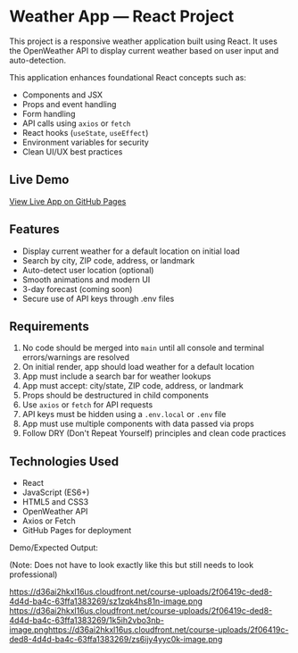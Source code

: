 # Weather App — React Project

This project is a responsive weather application built using React. It uses the OpenWeather API to display current weather based on user input and auto-detection.

This application enhances foundational React concepts such as:
- Components and JSX
- Props and event handling
- Form handling
- API calls using `axios` or `fetch`
- React hooks (`useState`, `useEffect`)
- Environment variables for security
- Clean UI/UX best practices

## Live Demo

[View Live App on GitHub Pages](https://your-username.github.io/Weather-React-Project)

## Features

- Display current weather for a default location on initial load
- Search by city, ZIP code, address, or landmark
- Auto-detect user location (optional)
- Smooth animations and modern UI
- 3-day forecast (coming soon)
- Secure use of API keys through .env files

## Requirements

1. No code should be merged into `main` until all console and terminal errors/warnings are resolved
2. On initial render, app should load weather for a default location
3. App must include a search bar for weather lookups
4. App must accept: city/state, ZIP code, address, or landmark
5. Props should be destructured in child components
6. Use `axios` or `fetch` for API requests
7. API keys must be hidden using a `.env.local` or `.env` file
8. App must use multiple components with data passed via props
9. Follow DRY (Don't Repeat Yourself) principles and clean code practices

## Technologies Used

- React
- JavaScript (ES6+)
- HTML5 and CSS3
- OpenWeather API
- Axios or Fetch
- GitHub Pages for deployment


Demo/Expected Output:

(Note: Does not have to look exactly like this but still needs to look professional)

https://d36ai2hkxl16us.cloudfront.net/course-uploads/2f06419c-ded8-4d4d-ba4c-63ffa1383269/sz1zqk4hs81n-image.png
https://d36ai2hkxl16us.cloudfront.net/course-uploads/2f06419c-ded8-4d4d-ba4c-63ffa1383269/1k5ih2vbo3nb-image.pnghttps://d36ai2hkxl16us.cloudfront.net/course-uploads/2f06419c-ded8-4d4d-ba4c-63ffa1383269/zs6ijy4yyc0k-image.png